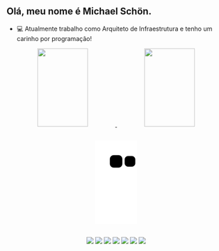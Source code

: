 ## Olá, meu nome é Michael Schön.

- 💻 Atualmente trabalho como Arquiteto de Infraestrutura e tenho um carinho por programação!

<div align="center">
  
  <a href="https://github.com/michaelschon" onmouseover="this.style.textDecoration='none'">
    <img height="180em" width="48%" src="https://github-readme-stats.vercel.app/api?username=michaelschon&show_icons=true&theme=omni&include_all_commits=true&count_private=true" />
    <img height="180em" width="48%" src="https://github-readme-stats.vercel.app/api/top-langs/?username=michaelschon&layout=compact&langs_count=7&theme=omni" />
  </a>
  
##
  
  <img align="center" src="https://github.com/michaelschon/michaelschon/blob/output/github-contribution-grid-snake.svg" />
    
</div> 

##

<div align="center">
     
  <a href="https://www.instagram.com/michael_schon/" target="_blank"><img src="https://img.shields.io/badge/-Instagram-%23E4405F?style=for-the-badge&logo=instagram&logoColor=white" target="_blank"></a>
  <a href="https://www.linkedin.com/in/michael-sch%C3%B6n-76251889/" target="_blank"><img src="https://img.shields.io/badge/-LinkedIn-%230077B5?style=for-the-badge&logo=linkedin&logoColor=white" target="_blank"></a>
  <a href="https://www.youtube.com/channel/UCseFfGsDk8OKlWYZPrL5fRA" target="_blank"><img src="https://img.shields.io/badge/YouTube-FF0000?style=for-the-badge&logo=youtube&logoColor=white" target="_blank"></a>
  <a href="https://www.facebook.com/mihschon" target="_blank"><img src="https://img.shields.io/badge/Facebook-1877F2?style=for-the-badge&logo=facebook&logoColor=white" target="_blank"></a>
  <a href="https://web.whatsapp.com/send?phone=5519999222004" target="_blank"><img src="https://img.shields.io/badge/WhatsApp-25D366?style=for-the-badge&logo=whatsapp&logoColor=white" target="_blank"></a>
  <a href="https://www.python.org/" target="_blank"><img src="https://img.shields.io/badge/Python-3776AB?style=for-the-badge&logo=python&logoColor=white" target="_blank"></a>
  <a href="https://getfedora.org/" target="_blank"><img src="https://img.shields.io/badge/Fedora-294172?style=for-the-badge&logo=fedora&logoColor=white" target="_blank"></a>
       
</div>

  <!-- 
  <a href="https://www.redhat.com/pt-br" target="_blank"><img src="https://img.shields.io/badge/Red%20Hat-EE0000?style=for-the-badge&logo=redhat&logoColor=white" target="_blank"></a>
<a href="" target="_blank"><img src="" target="_blank"></a>
  <a href="" target="_blank"><img src="" target="_blank"></a>
  
  Badges: https://dev.to/envoy_/150-badges-for-github-pnk
  Icon: https://emojiterra.com/pt/poodle/ e https://emojipedia.org/pt/bolsa-de-m%C3%A3o/
  Readme: https://readme.so/pt/editor
  
  -->
